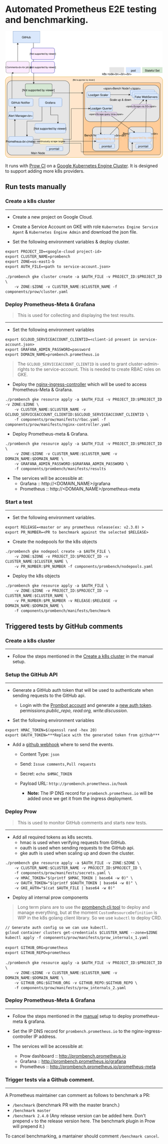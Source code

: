 # Automated Prometheus E2E testing and benchmarking.

![Prombench Design](design.svg)

It runs with [Prow CI](https://github.com/kubernetes/test-infra/blob/master/prow/) on a [Google Kubernetes Engine Cluster](https://cloud.google.com/kubernetes-engine/).
It is designed to support adding more k8s providers.

## Run tests manually
### Create a k8s cluster
---
- Create a new project on Google Cloud.

- Create a Service Account on GKE with role `Kubernetes Engine Service Agent` & `Kubernetes Engine Admin` and download the json file.

- Set the following environment variables & deploy cluster.
```
export PROJECT_ID=<google-cloud project-id>
export CLUSTER_NAME=prombench
export ZONE=us-east1-b
export AUTH_FILE=<path to service-account.json>

./prombench gke cluster create -a $AUTH_FILE -v PROJECT_ID:$PROJECT_ID \
    -v ZONE:$ZONE -v CLUSTER_NAME:$CLUSTER_NAME -f components/prow/cluster.yaml
```

### Deploy Prometheus-Meta & Grafana
> This is used for collecting and displaying the test results.

---

- Set the following environment variables
```
export GCLOUD_SERVICEACCOUNT_CLIENTID=<client-id present in service-account.json>
export GRAFANA_ADMIN_PASSWORD=password
export DOMAIN_NAME=prombench.prometheus.io
```
> The `GCLOUD_SERVICEACCOUNT_CLIENTID` is used to grant cluster-admin-rights to the service-account. This is needed to create RBAC roles on GKE.

- Deploy the [nginx-ingress-controller](https://github.com/kubernetes/ingress-nginx) which will be used to access Prometheus-Meta & Grafana.
```
./prombench gke resource apply -a $AUTH_FILE -v PROJECT_ID:$PROJECT_ID -v ZONE:$ZONE \
    -v CLUSTER_NAME:$CLUSTER_NAME -v GCLOUD_SERVICEACCOUNT_CLIENTID:$GCLOUD_SERVICEACCOUNT_CLIENTID \
    -f components/prow/manifests/rbac.yaml -f components/prow/manifests/nginx-controller.yaml
```

- Deploy Prometheus-meta & Grafana.
```
./prombench gke resource apply -a $AUTH_FILE -v PROJECT_ID:$PROJECT_ID \
    -v ZONE:$ZONE -v CLUSTER_NAME:$CLUSTER_NAME -v DOMAIN_NAME:$DOMAIN_NAME \
    -v GRAFANA_ADMIN_PASSWORD:$GRAFANA_ADMIN_PASSWORD \
    -f components/prombench/manifests/results
```

- The services will be accessible at:
  * Grafana :: http://<DOMAIN_NAME>/grafana
  * Prometheus :: http://<DOMAIN_NAME>/prometheus-meta

### Start a test
---

- Set the following environment variables.
```
export RELEASE=<master or any prometheus release(ex: v2.3.0) >
export PR_NUMBER=<PR to benchmark against the selected $RELEASE>
```

- Create the nodepools for the k8s objects
```
./prombench gke nodepool create -a $AUTH_FILE \
    -v ZONE:$ZONE -v PROJECT_ID:$PROJECT_ID -v CLUSTER_NAME:$CLUSTER_NAME \
    -v PR_NUMBER:$PR_NUMBER -f components/prombench/nodepools.yaml
```

- Deploy the k8s objects
```
./prombench gke resource apply -a $AUTH_FILE \
    -v ZONE:$ZONE -v PROJECT_ID:$PROJECT_ID -v CLUSTER_NAME:$CLUSTER_NAME \
    -v PR_NUMBER:$PR_NUMBER -v RELEASE:$RELEASE -v DOMAIN_NAME:$DOMAIN_NAME \
    -f components/prombench/manifests/benchmark
```

## Triggered tests by GitHub comments

### Create a k8s cluster
---

- Follow the steps mentioned in the [Create a k8s cluster](#create-a-k8s-cluster) in the manual setup.

### Setup the GitHub API
---

- Generate a GitHub auth token that will be used to authenticate when sending requests to the GitHub api.
  * Login with the [Prombot account](https://github.com/prombot) and generate a [new auth token](https://github.com/settings/tokens).  
  permissions:*public_repo, read:org, write:discussion*.

- Set the following environment variables
```
export HMAC_TOKEN=$(openssl rand -hex 20)
export OAUTH_TOKEN=***Replace with the generated token from github***
```

- Add a [github webhook](https://github.com/prometheus/prometheus/settings/hooks) where to send the events.
  * Content Type: `json`
  * Send:  `Issue comments,Pull requests`
  * Secret: `echo $HMAC_TOKEN`
  * Payload URL: `http://prombench.prometheus.io/hook`

    * **Note:** The IP DNS record for `prombench.prometheus.io` will be added once we get it from the ingress deployment.

### Deploy Prow
> This is used to monitor GitHub comments and starts new tests.

---

- Add all required tokens as k8s secrets.
  * hmac is used when verifying requests from GitHub.
  * oauth is used when sending requests to the GitHub api.
  * gke auth is used when scaling up and down the cluster.
```
./prombench gke resource apply -a $AUTH_FILE -v ZONE:$ZONE \
    -v CLUSTER_NAME:$CLUSTER_NAME -v PROJECT_ID:$PROJECT_ID \
    -f components/prow/manifests/secrets.yaml \
    -v HMAC_TOKEN="$(printf $HMAC_TOKEN | base64 -w 0)" \
    -v OAUTH_TOKEN="$(printf $OAUTH_TOKEN | base64 -w 0)" \
    -v GKE_AUTH="$(cat $AUTH_FILE | base64 -w 0)"
```

- Deploy all internal prow components

> Long term plans are to use the [prombench cli tool](cmd/prombench) to deploy and manage everything, but at the moment `CustomResourceDefinition` is WIP in the k8s golang client library. So we use `kubectl` to deploy CRD.
```
// Generate auth config so we can use kubectl.
gcloud container clusters get-credentials $CLUSTER_NAME --zone=$ZONE
kubectl apply -f components/prow/manifests/prow_internals_1.yaml

export GITHUB_ORG=prometheus
export GITHUB_REPO=prometheus

./prombench gke resource apply -a $AUTH_FILE -v PROJECT_ID:$PROJECT_ID \
    -v ZONE:$ZONE -v CLUSTER_NAME:$CLUSTER_NAME -v DOMAIN_NAME:$DOMAIN_NAME \
    -v GITHUB_ORG:$GITHUB_ORG -v GITHUB_REPO:$GITHUB_REPO \
    -f components/prow/manifests/prow_internals_2.yaml
```

### Deploy Prometheus-Meta & Grafana
---
- Follow the steps mentioned in the [manual](#deploy-prometheus-meta--grafana) setup to deploy prometheus-meta & grafana.

- Set the IP DNS record for `prombench.prometheus.io` to the nginx-ingress-controller IP address.

- The services will be accessible at:
  * Prow dashboard :: http://prombench.prometheus.io
  * Grafana :: http://prombench.prometheus.io/grafana
  * Prometheus ::  http://prombench.prometheus.io/prometheus-meta

### Trigger tests via a Github comment.
---

A Prometheus maintainer can comment as follows to benchmark a PR:
- `/benchmark` (benchmark PR with the master branch.)
- `/benchmark master`
- `/benchmark 2.4.0` (Any release version can be added here. Don't prepend `v` to the release version here. The benchmark plugin in Prow will prepend it.)

To cancel benchmarking, a mantainer should comment `/benchmark cancel`.
